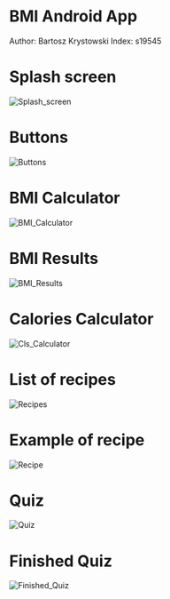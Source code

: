 # BMI Android App

Author: Bartosz Krystowski
Index: s19545

# Splash screen
![Splash_screen](https://github.com/Falron98/PAMO_project/blob/master/Splash_screen.png?raw=true)

# Buttons
![Buttons](https://github.com/Falron98/PAMO_project/blob/master/Buttons.png?raw=true)

# BMI Calculator
![BMI_Calculator](https://github.com/Falron98/PAMO_project/blob/master/BMI_calculator_example.png?raw=true)

# BMI Results
![BMI_Results](https://github.com/Falron98/PAMO_project/blob/master/BMI_results_example.png?raw=true)

# Calories Calculator
![Cls_Calculator](https://github.com/Falron98/PAMO_project/blob/master/Calories_calculator_example.png?raw=true)

# List of recipes
![Recipes](https://github.com/Falron98/PAMO_project/blob/master/Recipes_list_example.png?raw=true)

# Example of recipe
![Recipe](https://github.com/Falron98/PAMO_project/blob/master/Spaghetti_recipe_example.png?raw=true)

# Quiz
![Quiz](https://github.com/Falron98/PAMO_project/blob/master/Quiz_example.png?raw=true)

# Finished Quiz
![Finished_Quiz](https://github.com/Falron98/PAMO_project/blob/master/Quiz_finished_example.png?raw=true)
